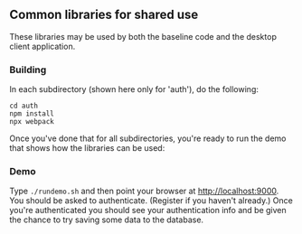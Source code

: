## Common libraries for shared use

These libraries may be used by both the baseline code and the desktop client application.

### Building
In each subdirectory (shown here only for 'auth'), do the following:

```
cd auth
npm install
npx webpack
```

Once you've done that for all subdirectories, you're ready to run the demo that shows how the libraries can be used:

### Demo
Type ```./rundemo.sh``` and then point your browser at [http://localhost:9000](http://localhost:9000). You should be asked to authenticate. (Register if you haven't already.) Once you're authenticated you should see your authentication info and be given the chance to try saving some data to the database.